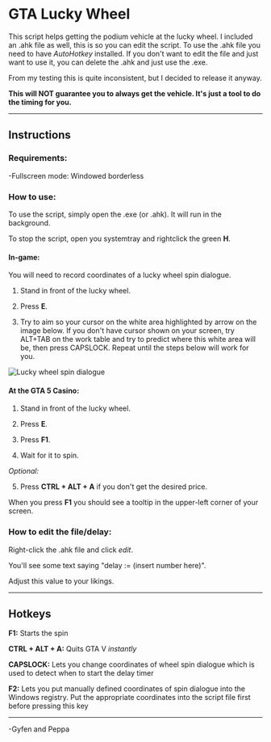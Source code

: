 # GTA Lucky Wheel

This script helps getting the podium vehicle at the lucky wheel.
I included an .ahk file as well, this is so you can edit the script.
To use the .ahk file you need to have *AutoHotkey* installed.
If you don't want to edit the file and just want to use it, you can delete the .ahk and just use the .exe.

From my testing this is quite inconsistent, but I decided to release it anyway.

**This will NOT guarantee you to always get the vehicle. It's just a tool to do the timing for you.**

***

## Instructions
### Requirements:

-Fullscreen mode: Windowed borderless

### How to use:

To use the script, simply open the .exe (or .ahk). It will run in the background.

To stop the script, open you systemtray and rightclick the green **H**.

#### In-game:

You will need to record coordinates of a lucky wheel spin dialogue.

1) Stand in front of the lucky wheel.

2) Press **E**.

3) Try to aim so your cursor on the white area highlighted by arrow on the image
   below. 
   If you don't have cursor shown on your screen, try ALT+TAB on the work table and
   try to predict where this white area will be, then press CAPSLOCK. Repeat
   until the steps below will work for you. 

![Lucky wheel spin dialogue](https://user-images.githubusercontent.com/63922776/100398641-a3eacd80-3060-11eb-9032-20fa566470df.png "Lucky wheel spin dialogue")


#### At the GTA 5 Casino:

1) Stand in front of the lucky wheel.

2) Press **E**.

3) Press **F1**.

4) Wait for it to spin.

*Optional:*

5) Press **CTRL + ALT + A** if you don't get the desired price.

When you press **F1** you should see a tooltip in the upper-left corner of your screen.

### How to edit the file/delay:

Right-click the .ahk file and click *edit*.

You'll see some text saying "delay := (insert number here)".

Adjust this value to your likings.

***

## Hotkeys

**F1:** Starts the spin

**CTRL + ALT + A:** Quits GTA V *instantly*

**CAPSLOCK:** Lets you change coordinates of wheel spin dialogue which is used to
detect when to start the delay timer

**F2:** Lets you put manually defined coordinates of spin dialogue into the
Windows registry. Put the appropriate coordinates into the script file first
before pressing this key

***
-Gyfen and Peppa
